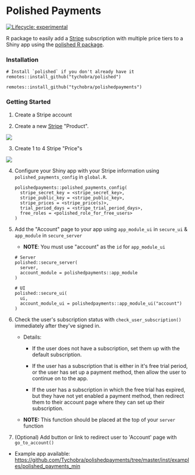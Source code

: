 # Polished Payments

[![Lifecycle: experimental](https://img.shields.io/badge/lifecycle-experimental-orange.svg)](https://www.tidyverse.org/lifecycle/#experimental)

R package to easily add a [Stripe](https://stripe.com/) subscription with multiple price tiers to a Shiny app using the [polished R package](https://github.com/Tychobra/polished).

### Installation

```
# Install `polished` if you don't already have it
remotes::install_github("tychobra/polished")

remotes::install_github("tychobra/polishedpayments")
```

### Getting Started

1. Create a Stripe account  

2. Create a new [Stripe](https://stripe.com/) "Product".  
  
![](https://res.cloudinary.com/dxqnb8xjb/image/upload/v1599855757/Screen_Shot_2020-09-11_at_3.19.38_PM_hq6c89.png)

3. Create 1 to 4 Stripe "Price"s  
  
![](https://res.cloudinary.com/dxqnb8xjb/image/upload/v1599855858/Screen_Shot_2020-09-11_at_4.23.43_PM_pgrt4r.png)

4. Configure your Shiny app with your Stripe information using `polished_payments_config` in `global.R`.  
  
      ```
      polishedpayments::polished_payments_config(
        stripe_secret_key = <stripe_secret_key>,
        stripe_public_key = <stripe_public_key>,
        stripe_prices = <stripe_price(s)>,
        trial_period_days = <stripe_trial_period_days>,
        free_roles = <polished_role_for_free_users>
      )
      ```
  
5. Add the "Account" page to your app using `app_module_ui` in `secure_ui` & `app_module` in `secure_server`  
  
    - **NOTE**: You must use "account" as the `id` for `app_module_ui`  
    
    ```
    # Server
    polished::secure_server(
      server,
      account_module = polishedpayments::app_module
    )
    
    # UI
    polished::secure_ui(
      ui,
      account_module_ui = polishedpayments::app_module_ui("account")
    )
    ```
  
6. Check the user's subscription status with `check_user_subscription()` immediately after they've signed in.  

    - Details:  
    
      - If the user does not have a subscription, set them up with the default subscription.  
      
      - If the user has a subscription that is either in it's free trial period, or the user has set up a payment method, then allow the user to continue on to the app.   
      
      - If the user has a subscription in which the free trial has expired, but they have not yet enabled a payment method, then redirect them to their account page where they can set up their subscription.   
      
    - **NOTE:** This function should be placed at the top of your `server` function  
  
7. (Optional) Add button or link to redirect user to 'Account' page with `go_to_account()`  

- Example app available: <a href="https://github.com/Tychobra/polishedpayments/tree/master/inst/examples/polished_payments_min">https://github.com/Tychobra/polishedpayments/tree/master/inst/examples/polished_payments_min</a>

